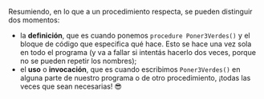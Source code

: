 Resumiendo, en lo que a un procedimiento respecta, se pueden distinguir dos momentos:

- la **definición**, que es cuando ponemos `procedure Poner3Verdes()` y el bloque de código que especifica qué hace. Esto se hace una vez sola en todo el programa (y va a fallar si intentás hacerlo dos veces, porque no se pueden repetir los nombres);
- el **uso** o **invocación**, que es cuando escribimos `Poner3Verdes()` en alguna parte de nuestro programa o de otro procedimiento, ¡todas las veces que sean necesarias! :sunglasses: